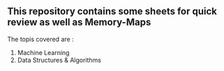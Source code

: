 ## This repository contains some sheets for quick review as well as Memory-Maps
The topis covered are :
1. Machine Learning
2. Data Structures & Algorithms
